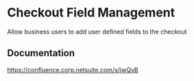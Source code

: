 # Checkout Field Management

Allow business users to add user defined fields to the checkout

## Documentation

https://confluence.corp.netsuite.com/x/jwQyB